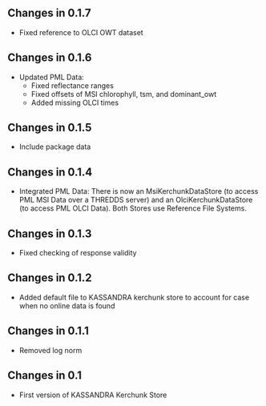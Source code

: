 ## Changes in 0.1.7
* Fixed reference to OLCI OWT dataset

## Changes in 0.1.6
* Updated PML Data: 
  - Fixed reflectance ranges
  - Fixed offsets of MSI chlorophyll, tsm, and dominant_owt
  - Added missing OLCI times

## Changes in 0.1.5
* Include package data

## Changes in 0.1.4
* Integrated PML Data: There is now an MsiKerchunkDataStore (to access PML MSI Data
  over a THREDDS server) and an OlciKerchunkDataStore (to access PML OLCI Data).
  Both Stores use Reference File Systems.

## Changes in 0.1.3
* Fixed checking of response validity

## Changes in 0.1.2
* Added default file to KASSANDRA kerchunk store to account for case when no online
  data is found

## Changes in 0.1.1
* Removed log norm

## Changes in 0.1
* First version of KASSANDRA Kerchunk Store
 